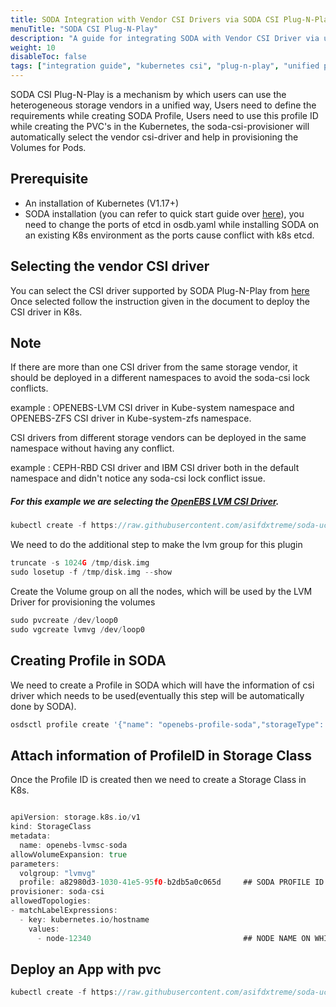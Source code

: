 ```yaml
---
title: SODA Integration with Vendor CSI Drivers via SODA CSI Plug-N-Play
menuTitle: "SODA CSI Plug-N-Play"
description: "A guide for integrating SODA with Vendor CSI Driver via unified Plugin."
weight: 10
disableToc: false
tags: ["integration guide", "kubernetes csi", "plug-n-play", "unified plugin"] 
---
```


SODA CSI Plug-N-Play is a mechanism by which users can use the heterogeneous storage vendors in a unified way, 
Users need to define the requirements while creating SODA Profile, 
Users need to use this profile ID while creating the PVC's in the Kubernetes, 
the soda-csi-provisioner will automatically select the vendor csi-driver and help in 
provisioning the Volumes for Pods.
  
## Prerequisite
 - An installation of Kubernetes (V1.17+)  
 - SODA installation (you can refer to quick start guide over [here](https://docs.sodafoundation.io/soda-gettingstarted/installation-using-ansible/)), you need to change the ports of etcd in osdb.yaml while installing SODA on an existing K8s environment as the ports cause conflict with k8s etcd.

## Selecting the vendor CSI driver
You can select the CSI driver supported by SODA Plug-N-Play from [here](https://docs.sodafoundation.io/guides/user-guides/nbp/csi-pnp/) Once selected follow the instruction 
given in the document to deploy the CSI driver in K8s.  

## Note
If there are more than one CSI driver from the same storage vendor, it should be deployed in a different namespaces to avoid the soda-csi lock conflicts.

example :
OPENEBS-LVM CSI driver in Kube-system namespace and OPENEBS-ZFS CSI driver in Kube-system-zfs namespace.

CSI drivers from different storage vendors can be deployed in the same namespace without having any conflict.

example :
CEPH-RBD CSI driver and IBM CSI driver both in the default namespace and didn't notice any soda-csi lock conflict issue.


##### For this example we are selecting the [OpenEBS LVM CSI Driver](https://github.com/openebs/lvm-localpv).

```go
kubectl create -f https://raw.githubusercontent.com/asifdxtreme/soda-ucp/main/examples/openebs/driver/lvm-operator.yaml
```
We need to do the additional step to make the lvm group for this plugin
```go
truncate -s 1024G /tmp/disk.img
sudo losetup -f /tmp/disk.img --show
```
Create the Volume group on all the nodes, which will be used by the LVM Driver for provisioning the volumes

```go
sudo pvcreate /dev/loop0
sudo vgcreate lvmvg /dev/loop0
```


## Creating Profile in SODA
We need to create a Profile in SODA which will have the information of csi driver which needs to be used(eventually this step will be automatically done by SODA).

```go
osdsctl profile create '{"name": "openebs-profile-soda","storageType": "block","description": "string","provisioningProperties": {"dataStorage": {"recoveryTimeObjective": 10,"provisioningPolicy": "Thick","compression": false,"deduplication": false,"characterCodeSet": "ASCII","maxFileNameLengthBytes": 255,"storageAccessCapability": ["Read"] },"ioConnectivity": {"accessProtocol": "iscsi","maxIOPS": 150,"minIOPS": 50,"maxBWS": 5,"minBWS": 1,"latency": 1}},"replicationProperties": {},"snapshotProperties": {},"dataProtectionProperties": { },"customProperties": {"driver": "local.csi.openebs.io"}}'

```

## Attach information of ProfileID in Storage Class
Once the Profile ID is created then we need to create a Storage Class in K8s.
```go

apiVersion: storage.k8s.io/v1
kind: StorageClass
metadata:
  name: openebs-lvmsc-soda
allowVolumeExpansion: true
parameters:
  volgroup: "lvmvg"
  profile: a82980d3-1030-41e5-95f0-b2db5a0c065d     ## SODA PROFILE ID
provisioner: soda-csi
allowedTopologies:
- matchLabelExpressions:
  - key: kubernetes.io/hostname
    values:
      - node-12340                                  ## NODE NAME ON WHICH PROVISIONING NEEDS TO BE DONE
```

## Deploy an App with pvc

```go
kubectl create -f https://raw.githubusercontent.com/asifdxtreme/soda-ucp/main/examples/openebs/app/app.yaml
```

